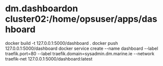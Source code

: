 # dm.dashboardon cluster02:/home/opsuser/apps/dashboard
docker build -t 127.0.0.1:5000/dashboard .
docker push 127.0.0.1:5000/dashboard
docker service create --name dashboard --label traefik.port=80 --label traefik.domain=sysadmin.dm.marine.ie --network traefik-net 127.0.0.1:5000/dashboard:latest

